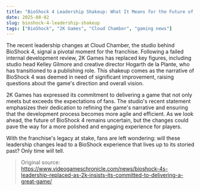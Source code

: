 ```yaml
---
title: "BioShock 4 Leadership Shakeup: What It Means for the Future of the Franchise"
date: 2025-08-02
slug: bioshock-4-leadership-shakeup
tags: ["BioShock", "2K Games", "Cloud Chamber", "gaming news"]
---
```


The recent leadership changes at Cloud Chamber, the studio behind BioShock 4, signal a pivotal moment for the franchise. Following a failed internal development review, 2K Games has replaced key figures, including studio head Kelley Gilmore and creative director Hogarth de la Plante, who has transitioned to a publishing role. This shakeup comes as the narrative of BioShock 4 was deemed in need of significant improvement, raising questions about the game's direction and overall vision.

2K Games has expressed its commitment to delivering a game that not only meets but exceeds the expectations of fans. The studio's recent statement emphasizes their dedication to refining the game's narrative and ensuring that the development process becomes more agile and efficient. As we look ahead, the future of BioShock 4 remains uncertain, but the changes could pave the way for a more polished and engaging experience for players.

With the franchise's legacy at stake, fans are left wondering: will these leadership changes lead to a BioShock experience that lives up to its storied past? Only time will tell.
> Original source: https://www.videogameschronicle.com/news/bioshock-4s-leadership-replaced-as-2k-insists-its-committed-to-delivering-a-great-game/